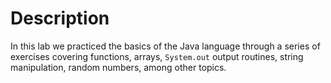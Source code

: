 # Description

In this lab we practiced the basics of the Java language through a series of exercises covering functions, arrays, `System.out` output routines, string manipulation, random numbers, among other topics.
